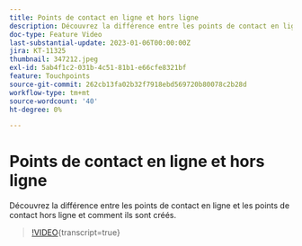 ```yaml
---
title: Points de contact en ligne et hors ligne
description: Découvrez la différence entre les points de contact en ligne et les points de contact hors ligne et comment ils sont créés.
doc-type: Feature Video
last-substantial-update: 2023-01-06T00:00:00Z
jira: KT-11325
thumbnail: 347212.jpeg
exl-id: 5ab4f1c2-031b-4c51-81b1-e66cfe8321bf
feature: Touchpoints
source-git-commit: 262cb13fa02b32f7918ebd569720b80078c2b28d
workflow-type: tm+mt
source-wordcount: '40'
ht-degree: 0%

---
```


# Points de contact en ligne et hors ligne

Découvrez la différence entre les points de contact en ligne et les points de contact hors ligne et comment ils sont créés.

>[!VIDEO](https://video.tv.adobe.com/v/3421800/?learn=on&captions=fre_fr){transcript=true}
